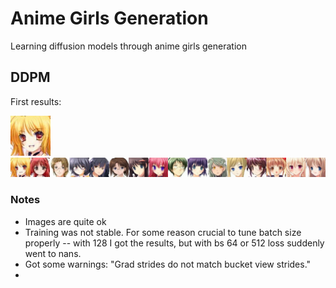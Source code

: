 # Anime Girls Generation
Learning diffusion models through anime girls generation

## DDPM
First results:

![manually written code](./data/results/ddpm/crop.png)
![manually written code2](./data/results/ddpm/samples.png)

### Notes
* Images are quite ok
* Training was not stable. For some reason crucial to tune batch size properly -- with 128 I got the results, but with bs 64 or 512 loss suddenly went to nans.
* Got some warnings: "Grad strides do not match bucket view strides."
* 